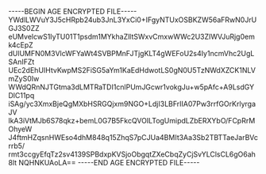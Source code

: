 -----BEGIN AGE ENCRYPTED FILE-----
YWdlLWVuY3J5cHRpb24ub3JnL3YxCi0+IFgyNTUxOSBKZW56aFRwN0JrUGJ3S0ZZ
eUMvelcwS1IyTU01T1psdm1MYkhaZlltSWxvCmxwWWc2U3ZIWVJuRjg0emk4cEpZ
dUlUMFN0M3VlcWFYaWt4SVBPMnFJTjgKLT4gWEFoU2s4Iy1ncmVhc2UgLSAnIFZt
UEc2dEhUIHtvKwpMS2FiSG5aYm1KaEdHdwotLS0gN0U5TzNWdXZCK1NLVmZyS0Iw
WWdQRnNJTGtma3dLMTRaTDI1cnlPUmJGcwr1vokgJu+w5pAfc+A9LsdGYDlC11pq
iSAg/yc3XmxBjeQgMXbHSRGQjxm9NGO+LdjI3LBFrIIA07Pw3rrfGOrKrlyrgaJV
lkA3iVtMJb6S78qkz+bemL0G7B5FkcQVOILTogUmipdLZbERXYbO/FCpRrMOhyeW
J4ftmHZqsnHWEso4dhM848q15ZhqS7pCJUa4BMIt3Aa3Sb2TBTTaeJarBVcrrb5/
rmt3ccgyEfqTz2sv4139SPBdxpKVSjoObgqtZXeCbqZyCjSvYLClsCL6gO6ah8lt
NQHNKUAoLA==
-----END AGE ENCRYPTED FILE-----
